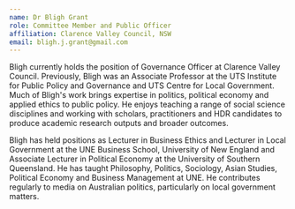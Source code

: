 ```yaml
---
name: Dr Bligh Grant
role: Committee Member and Public Officer
affiliation: Clarence Valley Council, NSW
email: bligh.j.grant@gmail.com
---
```


Bligh currently holds the position of Governance Officer at Clarence Valley Council.  Previously, Bligh was an Associate Professor at the UTS Institute for Public Policy and Governance and UTS Centre for Local Government. Much of Bligh's work brings expertise in politics, political economy and applied ethics to public policy. He enjoys teaching a range of social science disciplines and working with scholars, practitioners and HDR candidates to produce academic research outputs and broader outcomes.

Bligh has held positions as Lecturer in Business Ethics and Lecturer in Local Government at the UNE Business School, University of New England and Associate Lecturer in Political Economy at the University of Southern Queensland. He has taught Philosophy, Politics, Sociology, Asian Studies, Political Economy and Business Management at UNE. He contributes regularly to media on Australian politics, particularly on local government matters.
